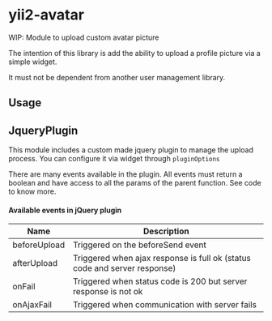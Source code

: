 # yii2-avatar
WIP: Module to upload custom avatar picture

The intention of this library is add the ability to upload a profile picture via a simple widget.

It must not be dependent from another user management library.


## Usage

## JqueryPlugin

This module includes a custom made jquery plugin to manage the upload process.
You can configure it via widget through `pluginOptions`

There are many events available in the plugin. All events must return a boolean
and have access to all the params of the parent function. See code to know more.

#### Available events in jQuery plugin
|Name|Description|
|----|-----------|
|beforeUpload|Triggered on the beforeSend event|
|afterUpload|Triggered when ajax response is full ok (status code and server response)|
|onFail|Triggered when status code is 200 but server response is not ok|
|onAjaxFail|Triggered when communication with server fails|